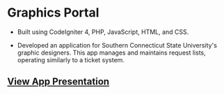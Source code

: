 # Graphics Portal
- Built using CodeIgniter 4, PHP, JavaScript, HTML, and CSS.

- Developed an application for Southern Connecticut State University's graphic designers. This app manages and maintains request lists, operating similarly to a ticket system.

## [View App Presentation](https://github.com/fj99/My-Projects/blob/main/Graphics/Presentation.md)
